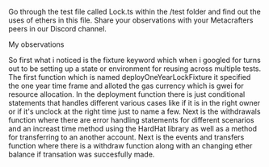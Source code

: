 Go through the test file called Lock.ts within the /test folder and find out the uses of ethers in this file. Share your observations with your Metacrafters peers in our Discord channel.

My observations

So first what i noticed is the fixture keyword which when i googled for turns out to be setting up a state or environment for reusing across multiple tests. The first function which is named deployOneYearLockFixture it specified the one year time frame and alloted the gas currency which is gwei for resource allocation. In the deployment function there is just conditional statements that handles different various cases like if it is in the right owner or if it's unclock at the right time just to name a few. Next is the withdrawals function where there are error handling statements for different scenarios and an increast time method using the HardHat library as well as a method for transferring to an another account. Next is the events and transfers function where there is a withdraw function along with an changing ether balance if transation was succesfully made.
